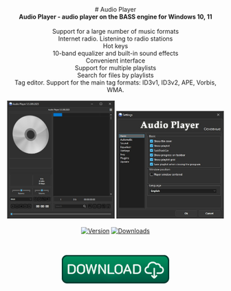 <div align="center">
# Audio Player
</div>
<div align=center>
<b>Audio Player - audio player on the BASS engine for Windows 10, 11</b><br></br>
Support for a large number of music formats</br>
Internet radio. Listening to radio stations</br>
Hot keys</br>
10-band equalizer and built-in sound effects</br>
Convenient interface</br>
Support for multiple playlists</br>
Search for files by playlists</br>
Tag editor. Support for the main tag formats: ID3v1, ID3v2, APE, Vorbis, WMA.<br><br>
</div>

<div align="center">
  <img src=https://raw.githubusercontent.com/markovuser/Audio-Player/main/assets/audioplayer.jpg width="250">
  <img src=https://raw.githubusercontent.com/markovuser/Audio-Player/main/assets/option.jpg width="250"><br><br>
</div>

<div align="center">
<a href="https://github.com/markovuser/Audio-Player/releases/latest"><img src="https://img.shields.io/github/v/release/markovuser/Audio-Player?style=for-the-badge&labelColor=3d3d3d&color=179962" alt="Version"></a>
<a href="https://github.com/markovuser/Audio-Player/releases/latest/download/Audio-Player-setup.exe"><img src="https://img.shields.io/github/downloads/markovuser/Audio-Player/total?style=for-the-badge&logo=github&color=blue" alt="Downloads"></a>

</div>
<br><br>

<div align="center">
  
[<img src="https://raw.githubusercontent.com/markovuser/Audio-Player/main/assets/download.png" width="250" alt="Download">](https://github.com/markovuser/Audio-Player/releases/latest/download/Audio-Player-setup.exe)

</div>
